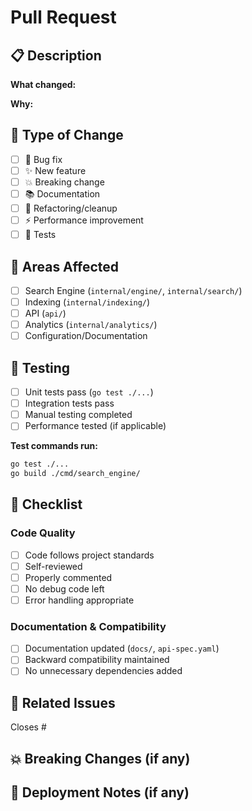 # Pull Request

## 📋 Description

<!-- Brief description of what this PR does -->

**What changed:**

**Why:**

## 🔧 Type of Change

- [ ] 🐛 Bug fix
- [ ] ✨ New feature
- [ ] 💥 Breaking change
- [ ] 📚 Documentation
- [ ] 🧹 Refactoring/cleanup
- [ ] ⚡ Performance improvement
- [ ] 🧪 Tests

## 🎯 Areas Affected

- [ ] Search Engine (`internal/engine/`, `internal/search/`)
- [ ] Indexing (`internal/indexing/`)
- [ ] API (`api/`)
- [ ] Analytics (`internal/analytics/`)
- [ ] Configuration/Documentation

## 🧪 Testing

- [ ] Unit tests pass (`go test ./...`)
- [ ] Integration tests pass
- [ ] Manual testing completed
- [ ] Performance tested (if applicable)

**Test commands run:**

```bash
go test ./...
go build ./cmd/search_engine/
```

## 📝 Checklist

### Code Quality

- [ ] Code follows project standards
- [ ] Self-reviewed
- [ ] Properly commented
- [ ] No debug code left
- [ ] Error handling appropriate

### Documentation & Compatibility

- [ ] Documentation updated (`docs/`, `api-spec.yaml`)
- [ ] Backward compatibility maintained
- [ ] No unnecessary dependencies added

## 🔗 Related Issues

Closes #<!-- issue number -->

## 💥 Breaking Changes (if any)

<!-- Describe breaking changes and migration steps -->

## 🚀 Deployment Notes (if any)

<!-- Special deployment considerations -->
